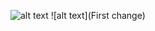
![alt text](https://media.tenor.com/lpJXvcDAgFIAAAAC/throw-rock-rocks.gif)
![alt text](First change)
